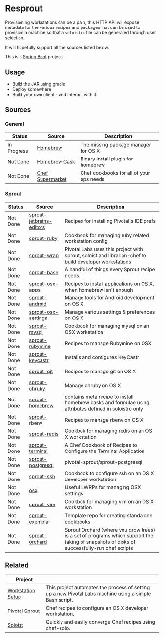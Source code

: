 # Resprout

Provisioning workstations can be a pain, this HTTP API will expose metadata for the various recipes and packages that can be used to provision a machine so that a `soloistrc` file can be generated through user selection.

It will hopefully support all the sources listed below.

This is a [Spring Boot](http://projects.spring.io/spring-boot/) project.

## Usage
  * Build the JAR using gradle
  * Deploy somewhere
  * Build your own client - and interact with it.
  
## Sources

### General

| Status | Source | Description |
|---|---|---|
| In Progress | [Homebrew](http://brew.sh/) | The missing package manager for OS X |
| Not Done | [Homebrew Cask](http://caskroom.io/) | Binary install plugin for homebrew |
| Not Done | [Chef Supermarket](https://supermarket.chef.io/) | Chef cookbooks for all of your ops needs |

### Sprout

| Status | Source | Description |
|---|---|---|
| Not Done | [sprout-jetbrains-editors](https://github.com/pivotal-sprout/sprout-jetbrains-editors) | Recipes for installing Pivotal&#39;s IDE prefs |
| Not Done | [sprout-ruby](https://github.com/pivotal-sprout/sprout-ruby) | Cookbook for managing ruby related workstation config |
| Not Done | [sprout-wrap](https://github.com/pivotal-sprout/sprout-wrap) | Pivotal Labs uses this project with sprout, soloist and librarian-chef to build developer workstations |
| Not Done | [sprout-base](https://github.com/pivotal-sprout/sprout-base) | A handful of things every Sprout recipe needs. |
| Not Done | [sprout-osx-apps](https://github.com/pivotal-sprout/sprout-osx-apps) | Recipes to install applications on OS X, when homebrew isn&#39;t enough |
| Not Done | [sprout-android](https://github.com/pivotal-sprout/sprout-android) | Manage tools for Android development on OS X |
| Not Done | [sprout-osx-settings](https://github.com/pivotal-sprout/sprout-osx-settings) | Manage various settings &amp; preferences on OS X |
| Not Done | [sprout-mysql](https://github.com/pivotal-sprout/sprout-mysql) | Cookbook for managing mysql on an OSX workstation |
| Not Done | [sprout-rubymine](https://github.com/pivotal-sprout/sprout-rubymine) | Recipes to manage Rubymine on OSX |
| Not Done | [sprout-keycastr](https://github.com/pivotal-sprout/sprout-keycastr) | Installs and configures KeyCastr |
| Not Done | [sprout-git](https://github.com/pivotal-sprout/sprout-git) | Recipes to manage git on OS X |
| Not Done | [sprout-chruby](https://github.com/pivotal-sprout/sprout-chruby) | Manage chruby on OS X |
| Not Done | [sprout-homebrew](https://github.com/pivotal-sprout/sprout-homebrew) | contains meta recipe to install homebrew casks and formulae using attributes defined in soloistrc only |
| Not Done | [sprout-rbenv](https://github.com/pivotal-sprout/sprout-rbenv) | Recipes to manage rbenv on OS X |
| Not Done | [sprout-redis](https://github.com/pivotal-sprout/sprout-redis) | Cookbok for managing redis on an OS X workstation |
| Not Done | [sprout-terminal](https://github.com/pivotal-sprout/sprout-terminal) | A Chef Cookbook of Recipes to Configure the Terminal Application |
| Not Done | [sprout-postgresql](https://github.com/pivotal-sprout/sprout-postgresql) | pivotal-sprout/sprout-postgresql |
| Not Done | [sprout-ssh](https://github.com/pivotal-sprout/sprout-ssh) | Cookbook to configure ssh on an OS X developer workstation |
| Not Done | [osx](https://github.com/pivotal-sprout/osx) | Useful LWRPs for managing OSX settings |
| Not Done | [sprout-vim](https://github.com/pivotal-sprout/sprout-vim) | Cookbok for managing vim on an OS X workstation |
| Not Done | [sprout-exemplar](https://github.com/pivotal-sprout/sprout-exemplar) | Template repo for creating standalone cookbooks |
| Not Done | [sprout-orchard](https://github.com/pivotal-sprout/sprout-orchard) | Sprout Orchard (where you grow trees) is a set of programs which support the taking of snapshots of disks of successfully-run chef scripts |

## Related

| Project | |
|---|---|
| [Workstation Setup](https://github.com/pivotal/workstation-setup) |  This project automates the process of setting up a new Pivotal Labs machine using a simple Bash script. |
| [Pivotal Sprout](https://github.com/pivotal-sprout) | Chef recipes to configure an OS X developer workstation. |
| [Soloist](https://github.com/mkocher/soloist) | Quickly and easily converge Chef recipes using chef-solo. |
